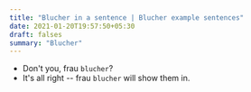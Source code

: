 ```yaml
---
title: "Blucher in a sentence | Blucher example sentences"
date: 2021-01-20T19:57:50+05:30
draft: falses
summary: "Blucher"
---
```

- Don't you, frau `blucher`?
- It's all right -- frau `blucher` will show them in.
                 

